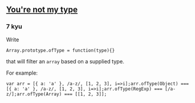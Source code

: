 <h2><a href=https://www.codewars.com/kata/57157a7c2ad76331360002d0/train/javascript target="_blank">You're not my type</a></h2><h3>7 kyu</h3><p>Write</p><pre><code class="language-javascript"><span class="cm-variable">Array</span>.<span class="cm-property">prototype</span>.<span class="cm-property">ofType</span> <span class="cm-operator">=</span> <span class="cm-keyword">function</span>(<span class="cm-def">type</span>){}</code></pre><p>that will filter an <code>array</code> based on a supplied type.</p><p>For example:</p><pre><code class="language-javascript"><span class="cm-keyword">var</span> <span class="cm-def">arr</span> <span class="cm-operator">=</span> [{ <span class="cm-property">a</span>: <span class="cm-string">'a'</span> }, <span class="cm-string-2">/a-z/</span>, [<span class="cm-number">1</span>, <span class="cm-number">2</span>, <span class="cm-number">3</span>], <span class="cm-def">i</span><span class="cm-operator">=&gt;</span><span class="cm-variable-2">i</span>];<span class="cm-variable">arr</span>.<span class="cm-property">ofType</span>(<span class="cm-variable">Object</span>) <span class="cm-operator">===</span> [{ <span class="cm-property">a</span>: <span class="cm-string">'a'</span> }, <span class="cm-string-2">/a-z/</span>, [<span class="cm-number">1</span>, <span class="cm-number">2</span>, <span class="cm-number">3</span>], <span class="cm-def">i</span><span class="cm-operator">=&gt;</span><span class="cm-variable-2">i</span>];<span class="cm-variable">arr</span>.<span class="cm-property">ofType</span>(<span class="cm-variable">RegExp</span>) <span class="cm-operator">===</span> [<span class="cm-string-2">/a-z/</span>];<span class="cm-variable">arr</span>.<span class="cm-property">ofType</span>(<span class="cm-variable">Array</span>) <span class="cm-operator">===</span> [[<span class="cm-number">1</span>, <span class="cm-number">2</span>, <span class="cm-number">3</span>]];</code></pre>